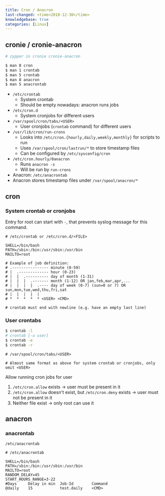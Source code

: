 ```yaml
---
title: Cron / Anacron
last-changed: <time>2018-12-30</time>
knowledgebase: true
categories: [Linux]
---
```

## cronie / cronie-anacron

``` sh
# zypper in cronie cronie-anacron
```

``` sh
$ man 8 cron
$ man 1 crontab
$ man 5 crontab
$ man 8 anacron
$ man 5 anacrontab
```

* `/etc/crontab`
  - System crontab
  - Should be empty nowadays: anacron runs jobs
* `/etc/cron.d`
  - System cronjobs for different users
* `/var/spool/cron/tabs/<USER>`
  - User cronjobs (`crontab` command) for different users
* `/usr/lib/cron/run-crons`
  - Looks into `/etc/cron.{hourly,daily,weekly,monthly}` for scripts to run
  - Uses `/var/spool/cron/lastrun/*` to store timestamp files
  - Can be configured by `/etc/sysconfig/cron`
* `/etc/cron.hourly/0anacron`
  - Runs `anacron -s`
  - Will be run by `run-crons`
* Anacron: `/etc/anacrontab`
* Anacron stores timestamp files under `/var/spool/anacron/*`

## cron

### System crontab or cronjobs

Entry for root can start with `-`, that prevents syslog message for this
command.

``` text
# /etc/crontab or /etc/cron.d/<FILE>

SHELL=/bin/bash
PATH=/sbin:/bin:/usr/sbin:/usr/bin
MAILTO=root

# Example of job definition:
# .---------------- minute (0-59)
# |  .------------- hour (0-23)
# |  |  .---------- day of month (1-31)
# |  |  |  .------- month (1-12) OR jan,feb,mar,apr,...
# |  |  |  |  .---- day of week (0-7) (sun=0 or 7) OR sun,mon,tue,wed,thu,fri,sat
# |  |  |  |  |
# *  *  *  *  * <USER> <CMD>

# crontab must end with newline (e.g. have an empty last line)
```

### User crontabs

``` sh
$ crontab -l
# crontab [-u user]
$ crontab -e
$ crontab -r
```

``` text
# /var/spool/cron/tabs/<USER>

# Almost same format as above for system crontab or cronjobs, only omit <USER>
```

Allow running cron jobs for user

1. `/etc/cron.allow` exists
   -> user must be present in it
2. `/etc/cron.allow` doesn't exist, but `/etc/cron.deny` exists
   -> user must not be present in it
3. Neither file exist -> only root can use it

## anacron

### anacrontab

`/etc/anacrontab`
``` text
# /etc/anacrontab

SHELL=/bin/bash
PATH=/sbin:/bin:/usr/sbin:/usr/bin
MAILTO=root
RANDOM_DELAY=45
START_HOURS_RANGE=3-22
#Days     Delay in min  Job-Id        Command
@daily    15            test.daily    <CMD>
```
